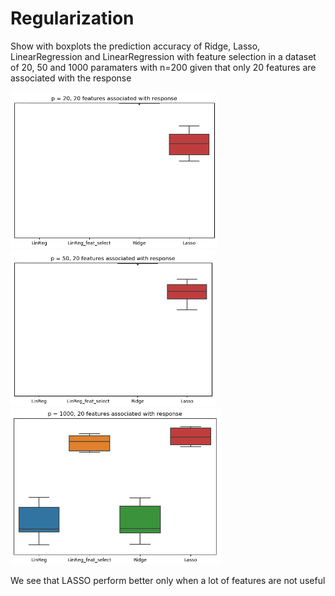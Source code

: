 # Regularization

Show with boxplots the prediction accuracy of Ridge, Lasso, LinearRegression and LinearRegression with feature selection in a dataset of 20, 50 and 1000 paramaters with n=200 given that only 20 features are associated with the response

<img src="p=20.PNG" alt="p=20" weight="250" height="250">
<img src="p=50.PNG" alt="p=50" weight="250" height="250">
<img src="p=1000.PNG" alt="p=1000" weight="250" height="250">


We see that LASSO perform better only when a lot of features are not useful
